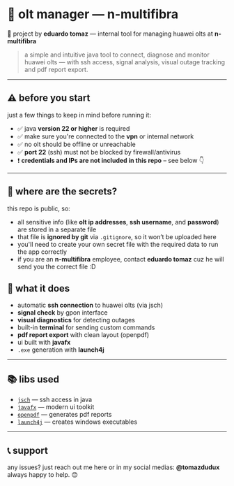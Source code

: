 # 🧠 olt manager — n-multifibra

🔧 project by **eduardo tomaz** — internal tool for managing huawei olts at **n-multifibra**

> a simple and intuitive java tool to connect, diagnose and monitor huawei olts — with ssh access, signal analysis, visual outage tracking and pdf report export.
 
---

## ⚠️ before you start

just a few things to keep in mind before running it:

- ✅ java **version 22 or higher** is required  
- ✅ make sure you're connected to the **vpn** or internal network  
- ✅ no olt should be offline or unreachable
- ✅ **port 22** (ssh) must not be blocked by firewall/antivirus  
- ❗ **credentials and IPs are not included in this repo** – see below 👇

---

## 🔐 where are the secrets?

this repo is public, so:

- all sensitive info (like **olt ip addresses**, **ssh username**, and **password**)  
  are stored in a separate file  
- that file is **ignored by git** via `.gitignore`, so it won’t be uploaded here  
- you'll need to create your own secret file with the required data to run the app correctly
- if you are an **n-multifibra** employee, contact **eduardo tomaz** cuz he will send you the correct file :D


## 🚀 what it does

- automatic **ssh connection** to huawei olts (via jsch)  
- **signal check** by gpon interface  
- **visual diagnostics** for detecting outages  
- built-in **terminal** for sending custom commands  
- **pdf report export** with clean layout (openpdf)  
- ui built with **javafx**  
- `.exe` generation with **launch4j**

---

## 📚 libs used

- [`jsch`](http://www.jcraft.com/jsch/) — ssh access in java  
- [`javafx`](https://openjfx.io/) — modern ui toolkit  
- [`openpdf`](https://github.com/LibrePDF/OpenPDF) — generates pdf reports  
- [`launch4j`](http://launch4j.sourceforge.net/) — creates windows executables  

---

## 📞 support

any issues? just reach out me here or in my social medias: **@tomazdudux** <br>
always happy to help. 😊

